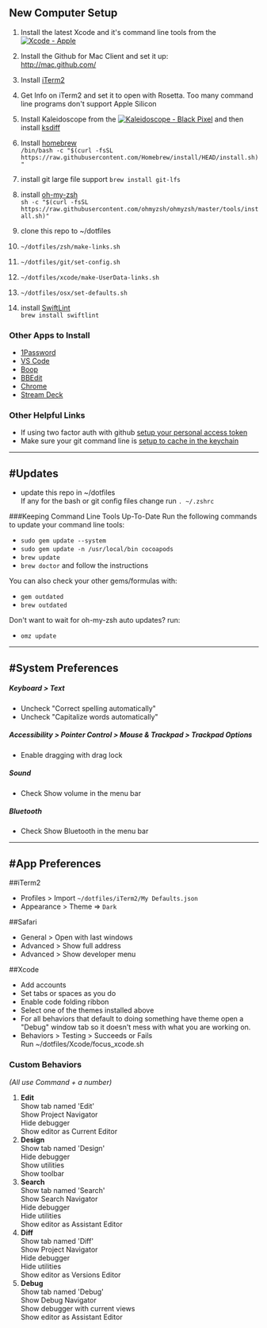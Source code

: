 
New Computer Setup
------------------
1. Install the latest Xcode and it's command line tools from the <a href="http://click.linksynergy.com/fs-bin/stat?id=zI5fUanaREs&offerid=146261&type=3&subid=0&tmpid=1826&RD_PARM1=https%253A%252F%252Fitunes.apple.com%252Fus%252Fapp%252Fxcode%252Fid497799835%253Fmt%253D12%2526uo%253D4%2526partnerId%253D30" target="itunes_store"><img src="http://r.mzstatic.com/images/web/linkmaker/badge_macappstore-sm.gif" alt="Xcode - Apple" style="border: 0;"/></a>
2. Install the Github for Mac Client and set it up:  
http://mac.github.com/
3. Install [iTerm2](https://iterm2.com)
4. Get Info on iTerm2 and set it to open with Rosetta. Too many command line programs don't support Apple Silicon
5. Install Kaleidoscope from the <a href="http://click.linksynergy.com/fs-bin/stat?id=zI5fUanaREs&offerid=146261&type=3&subid=0&tmpid=1826&RD_PARM1=https%253A%252F%252Fitunes.apple.com%252Fus%252Fapp%252Fkaleidoscope%252Fid587512244%253Fmt%253D12%2526uo%253D4%2526partnerId%253D30" target="itunes_store"><img src="http://r.mzstatic.com/images/web/linkmaker/badge_macappstore-sm.gif" alt="Kaleidoscope - Black Pixel" style="border: 0;"/></a> and then install [ksdiff](http://www.kaleidoscopeapp.com/ksdiff2)
6. Install [homebrew](http://brew.sh)  
`/bin/bash -c "$(curl -fsSL https://raw.githubusercontent.com/Homebrew/install/HEAD/install.sh)"`
7. install git large file support
`brew install git-lfs`
8. install [oh-my-zsh](https://github.com/ohmyzsh/ohmyzsh)  
`sh -c "$(curl -fsSL https://raw.githubusercontent.com/ohmyzsh/ohmyzsh/master/tools/install.sh)"`  

9. clone this repo to ~/dotfiles
10. `~/dotfiles/zsh/make-links.sh`
11. `~/dotfiles/git/set-config.sh`
12. `~/dotfiles/xcode/make-UserData-links.sh`
13. `~/dotfiles/osx/set-defaults.sh`
14. install [SwiftLint](https://github.com/realm/SwiftLint)  
`brew install swiftlint`

### Other Apps to Install
* [1Password](https://1password.com)
* [VS Code](https://code.visualstudio.com)
* [Boop](https://apps.apple.com/us/app/boop/id1518425043?mt=12)
* [BBEdit](https://apps.apple.com/us/app/bbedit/id404009241?mt=12)
* [Chrome](https://www.google.com/chrome/)
* [Stream Deck](https://www.elgato.com/en/gaming/downloads)

### Other Helpful Links
* If using two factor auth with github [setup your personal access token](https://help.github.com/articles/creating-a-personal-access-token-for-the-command-line/)
* Make sure your git command line is [setup to cache in the keychain](https://help.github.com/articles/caching-your-github-password-in-git/)

---------------
#Updates
---------------

* update this repo in ~/dotfiles  
If any for the bash or git config files change run `. ~/.zshrc`

###Keeping Command Line Tools Up-To-Date
Run the following commands to update your command line tools:
* `sudo gem update --system`
* `sudo gem update -n /usr/local/bin cocoapods`
* `brew update`
* `brew doctor` and follow the instructions

You can also check your other gems/formulas with:
* `gem outdated`
* `brew outdated`

Don't want to wait for oh-my-zsh auto updates? run:  
* `omz update`

---------------
#System Preferences
---------------
##### Keyboard > Text
* Uncheck "Correct spelling automatically"
* Uncheck "Capitalize words automatically"

##### Accessibility > Pointer Control > Mouse & Trackpad > Trackpad Options
* Enable dragging with drag lock

##### Sound
* Check Show volume in the menu bar

##### Bluetooth
* Check Show Bluetooth in the menu bar

---------------
#App Preferences
---------------
##iTerm2
* Profiles > Import `~/dotfiles/iTerm2/My Defaults.json`
* Appearance > Theme => `Dark`

##Safari
* General > Open with last windows
* Advanced > Show full address
* Advanced > Show developer menu

##Xcode

* Add accounts
* Set tabs or spaces as you do
* Enable code folding ribbon
* Select one of the themes installed above
* For all behaviors that default to doing something have theme open a "Debug" window tab so it doesn't mess with what you are working on.
* Behaviors > Testing > Succeeds or Fails  
Run ~/dotfiles/Xcode/focus_xcode.sh

### Custom Behaviors
_(All use Command + a number)_

1. **Edit**  
Show tab named 'Edit'  
Show Project Navigator  
Hide debugger  
Show editor as Current Editor
2. **Design**  
Show tab named 'Design'  
Hide debugger  
Show utilities  
Show toolbar
3. **Search**  
Show tab named 'Search'  
Show Search Navigator  
Hide debugger  
Hide utilities  
Show editor as Assistant Editor
4. **Diff**  
Show tab named 'Diff'  
Show Project Navigator  
Hide debugger  
Hide utilities  
Show editor as Versions Editor
5. **Debug**  
Show tab named 'Debug'  
Show Debug Navigator  
Show debugger with current views  
Show editor as Assistant Editor

